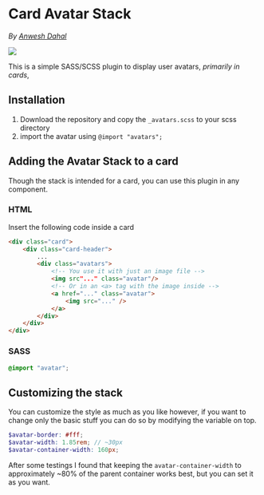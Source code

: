 # Card Avatar Stack

_By [Anwesh Dahal](http://github.com/AnweshDahal)_

![](https://img.shields.io/badge/Sass-CC6699?style=for-the-badge&logo=sass&logoColor=white)

This is a simple SASS/SCSS plugin to display user avatars, _primarily in cards_,

## Installation

1. Download the repository and copy the `_avatars.scss` to your scss directory
2. import the avatar using `@import "avatars";`

## Adding the Avatar Stack to a card

Though the stack is intended for a card, you can use this plugin in any component.

### HTML

Insert the following code inside a card

```html
<div class="card">
	<div class="card-header">
		...
		<div class="avatars">
			<!-- You use it with just an image file -->
			<img src"..." class="avatar"/>
			<!-- Or in an <a> tag with the image inside -->
			<a href="..." class="avatar">
				<img src="..." />
			</a>
		</div>
	</div>
</div>
```

### SASS

```scss
@import "avatar";
```

## Customizing the stack

You can customize the style as much as you like however, if you want to change only the basic stuff you can do so by modifying the variable on top.

```scss
$avatar-border: #fff;
$avatar-width: 1.85rem; // ~30px
$avatar-container-width: 160px;
```

After some testings I found that keeping the `avatar-container-width` to approximately ~80% of the parent container works best, but you can set it as you want.
